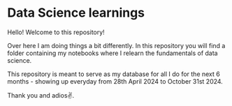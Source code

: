 # Data Science learnings

Hello!
Welcome to this repository!

Over here I am doing things a bit differently. In this repository you will find a folder containing my notebooks where I relearn the fundamentals of data science. 

This repository is meant to serve as my database for all I do for the next 6 months - showing up everyday from 28th April 2024 to October 31st 2024.

Thank you and adios✌.
